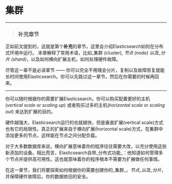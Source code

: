 # 集群

****
> ### 补充章节

正如前文提到的，这就是第个**补充**的章节，这里会介绍Elasticsearch如何在分布式环境中运行。
本章解释了常用术语，比如_集群 (cluster)_, _节点 (node)_ 以及_分片 (shard)_，以及如何横向扩展主机，如何处理硬件故障。

尽管这一章不是必读章节 —— 你可以完全不用理会分片，复制以及故障恢复就能长时间使用Elasticsearch。你可以先跳过这一章节，然后在你需要的时候再回来。

****

你可以随时根据你的需要扩展Elasticsearch。你可以购买配置更好的主机(_vertical scale_ or _scaling up_) 或者购买过多的主机(_horizontal scale_ or _scaling out_) 来达到扩展的目的。

硬件越强大，Elasticsearch运行的也就越快，但是垂直扩展(vertical scale)方式也有它的局限性。真正的扩展来自于横向扩展(horizontal scale)方式，在集群中添加更多的节点，这样能在节点之间分配负载。

对于大多数数据库来说，横向扩展意味着你的程序往往需要大改，以充分使用这些新添加的设备。相比而言，Elasticsearch自带_分布式功能_：他知道如何管理多个节点并提供高可用性。这也就意味着你的程序根本不需要为扩展做任何事情。

在这一章节，我们将要探索如何根据你的需要创建你的_集群_，_节点_以及_分片_，并保障硬件故障后，你的数据依旧的安全。

